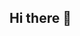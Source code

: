 ## Hi there 👋

<!--
**rys73/rys73** is a ✨ _special_ ✨ repository because its `README.md` (this file) appears on your GitHub profile.

Here are some ideas to get you started:

Enchanté, moi c'est Hassan Ighil. Je débute dans le monde de l'informatique depuis 1 semaine et j'apprends très vite les bases et plus encore. Je suis quelqu'un qui apprend rapidement et qui s'adapte très vite au nouvel environnement.



- 🔭 Je suis actuellement sur plusieurs projets comme un site web passionnant de football, et la création d'une application.
- 🌱 Chaque jour qui s'écoule est un jour où j'apprends plus et où je me rapproche de la maîtrise.
- 🤔 Je suis débutant mais je peux convenablement faire les missions comme: 
- A la création d'une landing page simple
- Rendre un site responsive 
- Intégration d'une maquette HTML/CSS
- Corriger du CSS cassé
- Modifier un texte/couleur/bouton
- Créer un footer ou header, et bien d'autres missions...
- 💬 N'hésitez pas à me contacter pour des missions non rémunérées (je suis là pour évoluer).

-->
